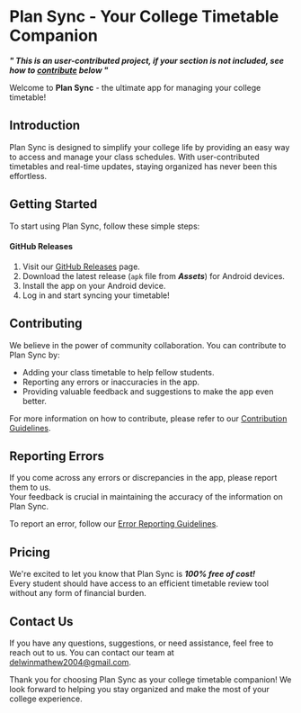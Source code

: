 # Plan Sync - Your College Timetable Companion

***" This is an user-contributed project, if your section is not included, see how to [contribute](https://github.com/opxdelwin/plan-sync#contributing) below "***

Welcome to **Plan Sync** - the ultimate app for managing your college timetable! 

## Introduction

Plan Sync is designed to simplify your college life by providing an easy way to access and manage your class schedules. With user-contributed timetables and real-time updates, staying organized has never been this effortless.

## Getting Started

To start using Plan Sync, follow these simple steps:

#### GitHub Releases

1. Visit our [GitHub Releases](https://github.com/opxdelwin/plan-sync/releases/latest) page.
2. Download the latest release (`apk` file from ***Assets***) for Android devices.
3. Install the app on your Android device.
4. Log in and start syncing your timetable!

## Contributing

We believe in the power of community collaboration. You can contribute to Plan Sync by:

- Adding your class timetable to help fellow students.
- Reporting any errors or inaccuracies in the app.
- Providing valuable feedback and suggestions to make the app even better.

For more information on how to contribute, please refer to our [Contribution Guidelines](CONTRIBUTING.md).

## Reporting Errors

If you come across any errors or discrepancies in the app, please report them to us.   
Your feedback is crucial in maintaining the accuracy of the information on Plan Sync.   

To report an error, follow our [Error Reporting Guidelines](ERROR_REPORTING.md).  

## Pricing

We're excited to let you know that Plan Sync is ***100% free of cost!***  
Every student should have access to an efficient timetable review tool without any form of financial burden.

## Contact Us

If you have any questions, suggestions, or need assistance, feel free to reach out to us. You can contact our team at [delwinmathew2004@gmail.com](mailto:delwinmathew2004@gmail.com).

Thank you for choosing Plan Sync as your college timetable companion! We look forward to helping you stay organized and make the most of your college experience.

